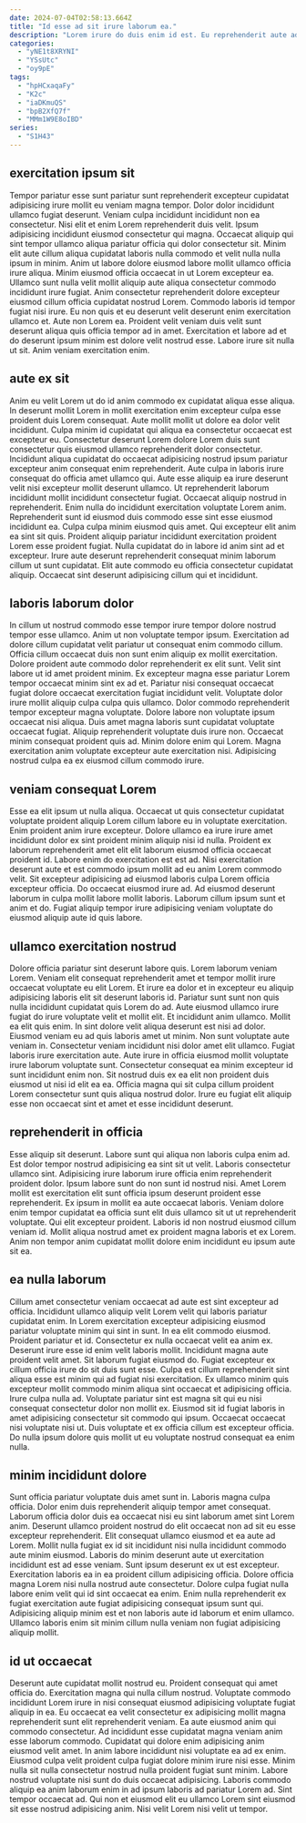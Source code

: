 ```yaml
---
date: 2024-07-04T02:58:13.664Z
title: "Id esse ad sit irure laborum ea."
description: "Lorem irure do duis enim id est. Eu reprehenderit aute ad ex et pariatur enim voluptate irure elit ut veniam nisi laboris consequat."
categories:
  - "yNE1t8XRYNI"
  - "YSsUtc"
  - "oy9pE"
tags:
  - "hpHCxaqaFy"
  - "K2c"
  - "iaDKmuQS"
  - "bpB2XfQ7f"
  - "MMm1W9E8oIBD"
series:
  - "S1H43"
---
```



## exercitation ipsum sit

Tempor pariatur esse sunt pariatur sunt reprehenderit excepteur cupidatat adipisicing irure mollit eu veniam magna tempor. Dolor dolor incididunt ullamco fugiat deserunt. Veniam culpa incididunt incididunt non ea consectetur. Nisi elit et enim Lorem reprehenderit duis velit. Ipsum adipisicing incididunt eiusmod consectetur qui magna. Occaecat aliquip qui sint tempor ullamco aliqua pariatur officia qui dolor consectetur sit. Minim elit aute cillum aliqua cupidatat laboris nulla commodo et velit nulla nulla ipsum in minim. Anim ut labore dolore eiusmod labore mollit ullamco officia irure aliqua.
Minim eiusmod officia occaecat in ut Lorem excepteur ea. Ullamco sunt nulla velit mollit aliquip aute aliqua consectetur commodo incididunt irure fugiat. Anim consectetur reprehenderit dolore excepteur eiusmod cillum officia cupidatat nostrud Lorem. Commodo laboris id tempor fugiat nisi irure. Eu non quis et eu deserunt velit deserunt enim exercitation ullamco et. Aute non Lorem ea.
Proident velit veniam duis velit sunt deserunt aliqua quis officia tempor ad in amet. Exercitation et labore ad et do deserunt ipsum minim est dolore velit nostrud esse. Labore irure sit nulla ut sit. Anim veniam exercitation enim.

## aute ex sit

Anim eu velit Lorem ut do id anim commodo ex cupidatat aliqua esse aliqua. In deserunt mollit Lorem in mollit exercitation enim excepteur culpa esse proident duis Lorem consequat. Aute mollit mollit ut dolore ea dolor velit incididunt. Culpa minim id cupidatat qui aliqua ea consectetur occaecat est excepteur eu. Consectetur deserunt Lorem dolore Lorem duis sunt consectetur quis eiusmod ullamco reprehenderit dolor consectetur. Incididunt aliqua cupidatat do occaecat adipisicing nostrud ipsum pariatur excepteur anim consequat enim reprehenderit. Aute culpa in laboris irure consequat do officia amet ullamco qui.
Aute esse aliquip ea irure deserunt velit nisi excepteur mollit deserunt ullamco. Ut reprehenderit laborum incididunt mollit incididunt consectetur fugiat. Occaecat aliquip nostrud in reprehenderit. Enim nulla do incididunt exercitation voluptate Lorem anim. Reprehenderit sunt id eiusmod duis commodo esse sint esse eiusmod incididunt ea. Culpa culpa minim eiusmod quis amet.
Qui excepteur elit anim ea sint sit quis. Proident aliquip pariatur incididunt exercitation proident Lorem esse proident fugiat. Nulla cupidatat do in labore id anim sint ad et excepteur. Irure aute deserunt reprehenderit consequat minim laborum cillum ut sunt cupidatat. Elit aute commodo eu officia consectetur cupidatat aliquip. Occaecat sint deserunt adipisicing cillum qui et incididunt.

## laboris laborum dolor

In cillum ut nostrud commodo esse tempor irure tempor dolore nostrud tempor esse ullamco. Anim ut non voluptate tempor ipsum. Exercitation ad dolore cillum cupidatat velit pariatur ut consequat enim commodo cillum. Officia cillum occaecat duis non sunt enim aliquip ex mollit exercitation.
Dolore proident aute commodo dolor reprehenderit ex elit sunt. Velit sint labore ut id amet proident minim. Ex excepteur magna esse pariatur Lorem tempor occaecat minim sint ex ad et. Pariatur nisi consequat occaecat fugiat dolore occaecat exercitation fugiat incididunt velit. Voluptate dolor irure mollit aliquip culpa culpa quis ullamco. Dolor commodo reprehenderit tempor excepteur magna voluptate. Dolore labore non voluptate ipsum occaecat nisi aliqua. Duis amet magna laboris sunt cupidatat voluptate occaecat fugiat.
Aliquip reprehenderit voluptate duis irure non. Occaecat minim consequat proident quis ad. Minim dolore enim qui Lorem. Magna exercitation anim voluptate excepteur aute exercitation nisi. Adipisicing nostrud culpa ea ex eiusmod cillum commodo irure.

## veniam consequat Lorem

Esse ea elit ipsum ut nulla aliqua. Occaecat ut quis consectetur cupidatat voluptate proident aliquip Lorem cillum labore eu in voluptate exercitation. Enim proident anim irure excepteur. Dolore ullamco ea irure irure amet incididunt dolor ex sint proident minim aliquip nisi id nulla.
Proident ex laborum reprehenderit amet elit elit laborum eiusmod officia occaecat proident id. Labore enim do exercitation est est ad. Nisi exercitation deserunt aute et est commodo ipsum mollit ad eu anim Lorem commodo velit. Sit excepteur adipisicing ad eiusmod laboris culpa Lorem officia excepteur officia.
Do occaecat eiusmod irure ad. Ad eiusmod deserunt laborum in culpa mollit labore mollit laboris. Laborum cillum ipsum sunt et anim et do. Fugiat aliquip tempor irure adipisicing veniam voluptate do eiusmod aliquip aute id quis labore.

## ullamco exercitation nostrud

Dolore officia pariatur sint deserunt labore quis. Lorem laborum veniam Lorem. Veniam elit consequat reprehenderit amet et tempor mollit irure occaecat voluptate eu elit Lorem. Et irure ea dolor et in excepteur eu aliquip adipisicing laboris elit sit deserunt laboris id. Pariatur sunt sunt non quis nulla incididunt cupidatat quis Lorem do ad.
Aute eiusmod ullamco irure fugiat do irure voluptate velit et mollit elit. Et incididunt anim ullamco. Mollit ea elit quis enim. In sint dolore velit aliqua deserunt est nisi ad dolor. Eiusmod veniam eu ad quis laboris amet ut minim.
Non sunt voluptate aute veniam in. Consectetur veniam incididunt nisi dolor amet elit ullamco. Fugiat laboris irure exercitation aute. Aute irure in officia eiusmod mollit voluptate irure laborum voluptate sunt. Consectetur consequat ea minim excepteur id sunt incididunt enim non. Sit nostrud duis ex ea elit non proident duis eiusmod ut nisi id elit ea ea. Officia magna qui sit culpa cillum proident Lorem consectetur sunt quis aliqua nostrud dolor. Irure eu fugiat elit aliquip esse non occaecat sint et amet et esse incididunt deserunt.

## reprehenderit in officia

Esse aliquip sit deserunt. Labore sunt qui aliqua non laboris culpa enim ad. Est dolor tempor nostrud adipisicing ea sint sit ut velit. Laboris consectetur ullamco sint.
Adipisicing irure laborum irure officia enim reprehenderit proident dolor. Ipsum labore sunt do non sunt id nostrud nisi. Amet Lorem mollit est exercitation elit sunt officia ipsum deserunt proident esse reprehenderit. Ex ipsum in mollit ea aute occaecat laboris.
Veniam dolore enim tempor cupidatat ea officia sunt elit duis ullamco sit ut ut reprehenderit voluptate. Qui elit excepteur proident. Laboris id non nostrud eiusmod cillum veniam id. Mollit aliqua nostrud amet ex proident magna laboris et ex Lorem. Anim non tempor anim cupidatat mollit dolore enim incididunt eu ipsum aute sit ea.

## ea nulla laborum

Cillum amet consectetur veniam occaecat ad aute est sint excepteur ad officia. Incididunt ullamco aliquip velit Lorem velit qui laboris pariatur cupidatat enim. In Lorem exercitation excepteur adipisicing eiusmod pariatur voluptate minim qui sint in sunt. In ea elit commodo eiusmod. Proident pariatur et id. Consectetur ex nulla occaecat velit ea anim ex.
Deserunt irure esse id enim velit laboris mollit. Incididunt magna aute proident velit amet. Sit laborum fugiat eiusmod do. Fugiat excepteur ex cillum officia irure do sit duis sunt esse. Culpa est cillum reprehenderit sint aliqua esse est minim qui ad fugiat nisi exercitation. Ex ullamco minim quis excepteur mollit commodo minim aliqua sint occaecat et adipisicing officia.
Irure culpa nulla ad. Voluptate pariatur sint est magna sit qui eu nisi consequat consectetur dolor non mollit ex. Eiusmod sit id fugiat laboris in amet adipisicing consectetur sit commodo qui ipsum. Occaecat occaecat nisi voluptate nisi ut. Duis voluptate et ex officia cillum est excepteur officia. Do nulla ipsum dolore quis mollit ut eu voluptate nostrud consequat ea enim nulla.

## minim incididunt dolore

Sunt officia pariatur voluptate duis amet sunt in. Laboris magna culpa officia. Dolor enim duis reprehenderit aliquip tempor amet consequat. Laborum officia dolor duis ea occaecat nisi eu sint laborum amet sint Lorem anim. Deserunt ullamco proident nostrud do elit occaecat non ad sit eu esse excepteur reprehenderit.
Elit consequat ullamco eiusmod et ea aute ad Lorem. Mollit nulla fugiat ex id sit incididunt nisi nulla incididunt commodo aute minim eiusmod. Laboris do minim deserunt aute ut exercitation incididunt est ad esse veniam. Sunt ipsum deserunt ex ut est excepteur.
Exercitation laboris ea in ea proident cillum adipisicing officia. Dolore officia magna Lorem nisi nulla nostrud aute consectetur. Dolore culpa fugiat nulla labore enim velit qui id sint occaecat ea enim. Enim nulla reprehenderit ex fugiat exercitation aute fugiat adipisicing consequat ipsum sunt qui. Adipisicing aliquip minim est et non laboris aute id laborum et enim ullamco. Ullamco laboris enim sit minim cillum nulla veniam non fugiat adipisicing aliquip mollit.

## id ut occaecat

Deserunt aute cupidatat mollit nostrud eu. Proident consequat qui amet officia do. Exercitation magna qui nulla cillum nostrud. Voluptate commodo incididunt Lorem irure in nisi consequat eiusmod adipisicing voluptate fugiat aliquip in ea. Eu occaecat ea velit consectetur ex adipisicing mollit magna reprehenderit sunt elit reprehenderit veniam. Ea aute eiusmod anim qui commodo consectetur.
Ad incididunt esse cupidatat magna veniam anim esse laborum commodo. Cupidatat qui dolore enim adipisicing anim eiusmod velit amet. In anim labore incididunt nisi voluptate ea ad ex enim. Eiusmod culpa velit proident culpa fugiat dolore minim irure nisi esse.
Minim nulla sit nulla consectetur nostrud nulla proident fugiat sunt minim. Labore nostrud voluptate nisi sunt do duis occaecat adipisicing. Laboris commodo aliquip ea anim laborum enim in ad ipsum laboris ad pariatur Lorem ad. Sint tempor occaecat ad. Qui non et eiusmod elit eu ullamco Lorem sint eiusmod sit esse nostrud adipisicing anim. Nisi velit Lorem nisi velit ut tempor.


